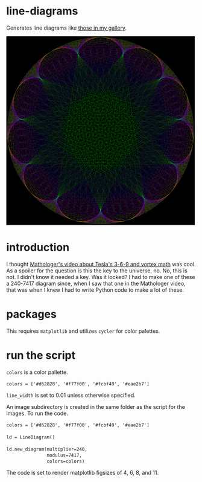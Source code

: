 # line-diagrams
Generates line diagrams like [those in my gallery](https://nate.mrvichin.com/line-diagrams/).

![sample](/sample.jpg)

# introduction
I thought [Mathologer's video about Tesla's 3-6-9 and vortex math](https://www.youtube.com/watch?v=6ZrO90AI0c8) was cool. As a spoiler for the question is this the key to the universe, no. No, this is not. I didn't know it needed a key. Was it locked? I had to make one of these a 240-7417 diagram since, when I saw that one in the Mathologer video, that was when I knew I had to write Python code to make a lot of these.

# packages
This requires `matplotlib` and utilizes `cycler` for color palettes.

# run the script
`colors` is a color pallette.

```
colors = ['#d62828', '#f77f00', '#fcbf49', '#eae2b7']
```

`line_width` is set to 0.01 unless otherwise specified.

An image subdirectory is created in the same folder as the script for the images. To run the code.

```
colors = ['#d62828', '#f77f00', '#fcbf49', '#eae2b7']

ld = LineDiagram()

ld.new_diagram(multiplier=240,
               modulus=7417,
               colors=colors)
```

The code is set to render matplotlib figsizes of 4, 6, 8, and 11.

